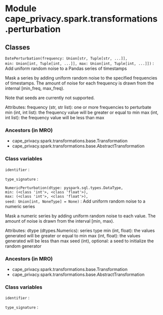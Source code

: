 Module cape_privacy.spark.transformations.perturbation
======================================================

Classes
-------

`DatePerturbation(frequency: Union[str, Tuple[str, ...]], min: Union[int, Tuple[int, ...]], max: Union[int, Tuple[int, ...]])`
:   Add uniform random noise to a Pandas series of timestamps

Mask a series by adding uniform random noise to the specified
frequencies of timestamps. The amount of noise for each frequency
is drawn from the internal [min_freq, max_freq).

Note that seeds are currently not supported.

Attributes:
frequency (str, str list): one or more frequencies to perturbate
min (int, int list): the frequency value will be greater or equal to min
max (int, int list): the frequency value will be less than max

### Ancestors (in MRO)

* cape_privacy.spark.transformations.base.Transformation
* cape_privacy.spark.transformations.base.AbstractTransformation

### Class variables

`identifier`
:

`type_signature`
:

`NumericPerturbation(dtype: pyspark.sql.types.DataType, min: (<class 'int'>, <class 'float'>), max: (<class 'int'>, <class 'float'>), seed: Union[int, NoneType] = None)`
:   Add uniform random noise to a numeric series

Mask a numeric series by adding uniform random noise to each value.
The amount of noise is drawn from the interval [min, max).

Attributes:
dtype (dtypes.Numerics): series type
min (int, float): the values generated will be greater or equal to min
max (int, float): the values generated will be less than max
seed (int), optional: a seed to initialize the random generator

### Ancestors (in MRO)

* cape_privacy.spark.transformations.base.Transformation
* cape_privacy.spark.transformations.base.AbstractTransformation

### Class variables

`identifier`
:

`type_signature`
: